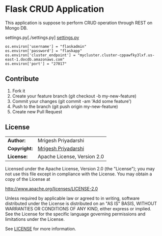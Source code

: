 # Flask CRUD Application

This application is suppose to perform CRUD operation through REST on Mongo DB.

settings.py[./settings.py]
[settings.py](settings.py)

```
os.environ['username'] = "flaskadmin"
os.environ['password'] = "flaskapp"
os.environ['cluster_endpoint'] = "mycluster.cluster-cppawfky3lxf.us-east-1.docdb.amazonaws.com"
os.environ['port'] = "27017"
```

## Contribute

1. Fork it
1. Create your feature branch (git checkout -b my-new-feature)
1. Commit your changes (git commit -am 'Add some feature')
1. Push to the branch (git push origin my-new-feature)
1. Create new Pull Request


## License

|  |  |
| ------ | --- |
| **Author:** | Mrigesh Priyadarshi |
| **Copyright:** | [Mrigesh Priyadarshi](mailto:mrigeshpriyadarshi@gmail.com) |
| **License:** | Apache License, Version 2.0 |

Licensed under the Apache License, Version 2.0 (the "License"); you may not use this file except in compliance with the License. You may obtain a copy of the License at

http://www.apache.org/licenses/LICENSE-2.0

Unless required by applicable law or agreed to in writing, software distributed under the License is distributed on an "AS IS" BASIS, WITHOUT WARRANTIES OR CONDITIONS OF ANY KIND, either express or implied. See the License for the specific language governing permissions and limitations under the License.

See [LICENSE](license) for more information.